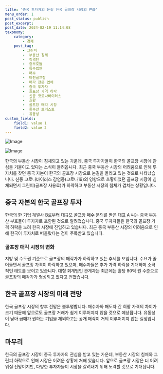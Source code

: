 ```yaml
---
title: '중국 투자자의 눈길 한국 골프장 시장의 변화'
menu_order: 1
post_status: publish
post_excerpt: 
post_date: 2024-02-19 11:14:08
taxonomy:
    category:
        - 경제
    post_tag:
        - 그린피
        -  부동산 침체
        -  직격탄
        -  중부호들
        -  특수법인
        -  매수
        -  타진골프장
        -  매각 전문 업체
        -  중국 투자자
        -  골프장 가격 하락
        -  신종 코로나바이러스
        -  호황
        -  골프장 매각 시장
        -  한수만 트러스토
        -  유동성
custom_fields:
    field1: value 1
    field2: value 2
---
```


![Image](https://imgnews.pstatic.net/image/020/2024/02/13/0003547566_001_20240213030158311.jpg?type=w647)

![Image](https://imgnews.pstatic.net/image/020/2024/02/13/0003547566_002_20240213030158338.jpg?type=w647)

한국의 부동산 시장이 침체되고 있는 가운데, 중국 투자자들이 한국의 골프장 시장에 관심을 기울이고 있다는 소식이 들려옵니다. 최근 중국 부동산 시장의 어려움으로 인해 투자처를 찾던 중국 자본이 한국의 골프장 시장으로 눈길을 돌리고 있는 것으로 나타났습니다. 신종 코로나바이러스 감염증(코로나19)의 영향으로 호황이었던 골프장 시장이 침체되면서 그린피(골프장 사용료)가 하락하고 부동산 시장의 침체가 겹치는 상황입니다.
## 중국 자본의 한국 골프장 투자
한국의 한 기업 계열사 B로부터 대규모 골프장 매수 문의를 받은 대표 A 씨는 중국 부동산 부호들이 투자자로 포함된 것으로 알려졌습니다. 중국 투자자들은 한국의 골프장 가격 하락을 노려 한국 시장에 진입하고 있습니다. 최근 중국 부동산 시장의 어려움으로 인해 한국이 투자처로 떠올랐다는 점이 주목받고 있습니다.
### 골프장 매각 시장의 변화
지방 및 수도권 기준으로 골프장의 매각가가 하락하고 있는 추세를 보입니다. 수요가 줄어들면서 골프장 가격이 하락하고 있으며, 매수자들은 추가 가격 하락을 기대하며 소극적인 태도를 보이고 있습니다. 대형 회계법인 관계자는 최근에는 홀당 80억 원 수준으로 골프장의 매각가가 형성되고 있다고 전했습니다.
## 한국 골프장 시장의 미래 전망
한국 골프장 시장의 향후 전망은 불투명합니다. 매수자와 매도자 간 희망 가격의 차이가 크기 때문에 앞으로도 골프장 거래가 쉽게 이루어지지 않을 것으로 예상됩니다. 유동성이 낮아 급매가 원하는 기업을 제외하고는 공개 매각이 거의 이루어지지 않는 실정입니다. 
## 마무리
한국의 골프장 시장이 중국 투자자의 관심을 받고 있는 가운데, 부동산 시장의 침체와 그린피 하락으로 인해 시장은 어려운 상황에 처해 있습니다. 앞으로 골프장 시장은 더 어려워질 전망이지만, 다양한 투자자들이 시장을 살려내기 위해 노력할 것으로 기대됩니다.
